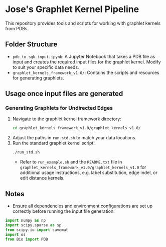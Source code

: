 
# Jose's Graphlet Kernel Pipeline

This repository provides tools and scripts for working with graphlet kernels from PDBs.

## Folder Structure

- `pdb_to_sgk_input.ipynb`: A Jupyter Notebook that takes a PDB file as input and creates the required input files for the graphlet kernel. Modify to suit your specific data needs.
- `graphlet_kernels_framework_v1.0/`: Contains the scripts and resources for generating graphlets.

## Usage once input files are generated

### Generating Graphlets for Undirected Edges
1. Navigate to the graphlet kernel framework directory:
   ```bash
   cd graphlet_kernels_framework_v1.0/graphlet_kernels_v1.0/
   ```
2. Adjust the paths in `run_std.sh` to match your data locations.
3. Run the standard graphlet kernel script:
   ```bash
   ./run_std.sh
   ```
   - Refer to `run_example.sh` and the `README.txt` file in `graphlet_kernels_framework_v1.0/graphlet_kernels_v1.0` for additional usage instructions, e.g. label substitution, edge indel, or edit distance kernels.

## Notes
- Ensure all dependencies and environment configurations are set up correctly before running the input file generation:
```python
import numpy as np
import scipy.sparse as sp
from scipy.io import savemat
import os
from Bio import PDB
```

